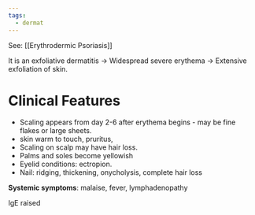 ```yaml
---
tags:
  - dermat
---
```

See: [[Erythrodermic Psoriasis]]

It is an exfoliative dermatitis -> Widespread severe erythema -> Extensive exfoliation of skin.

# Clinical Features
- Scaling appears from day 2-6 after erythema begins - may be fine flakes or large sheets.
- skin warm to touch, pruritus,
- Scaling on scalp may have hair loss.
- Palms and soles become yellowish
- Eyelid conditions: ectropion.
- Nail: ridging, thickening, onycholysis, complete hair loss

**Systemic symptoms**: malaise, fever, lymphadenopathy

IgE raised

